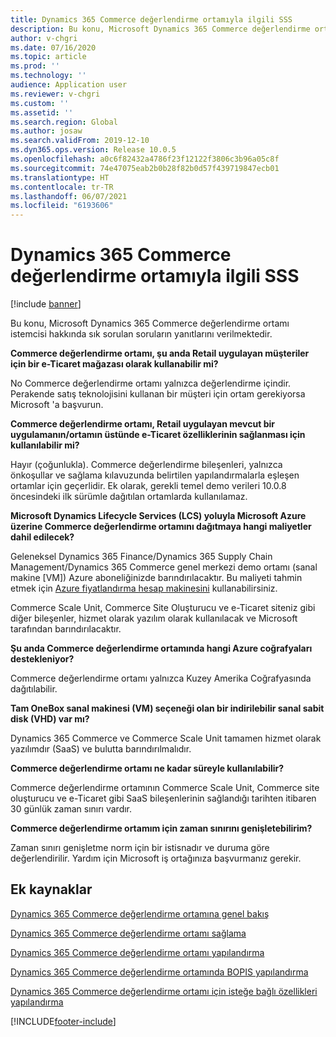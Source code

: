 ```yaml
---
title: Dynamics 365 Commerce değerlendirme ortamıyla ilgili SSS
description: Bu konu, Microsoft Dynamics 365 Commerce değerlendirme ortamı istemcisi hakkında sık sorulan soruların yanıtlarını verilmektedir.
author: v-chgri
ms.date: 07/16/2020
ms.topic: article
ms.prod: ''
ms.technology: ''
audience: Application user
ms.reviewer: v-chgri
ms.custom: ''
ms.assetid: ''
ms.search.region: Global
ms.author: josaw
ms.search.validFrom: 2019-12-10
ms.dyn365.ops.version: Release 10.0.5
ms.openlocfilehash: a0c6f82432a4786f23f12122f3806c3b96a05c8f
ms.sourcegitcommit: 74e47075eab2b0b28f82b0d57f439719847ecb01
ms.translationtype: HT
ms.contentlocale: tr-TR
ms.lasthandoff: 06/07/2021
ms.locfileid: "6193606"
---
```

# <a name="dynamics-365-commerce-evaluation-environment-faq"></a>Dynamics 365 Commerce değerlendirme ortamıyla ilgili SSS

[!include [banner](includes/banner.md)]

Bu konu, Microsoft Dynamics 365 Commerce değerlendirme ortamı istemcisi hakkında sık sorulan soruların yanıtlarını verilmektedir.

**Commerce değerlendirme ortamı, şu anda Retail uygulayan müşteriler için bir e-Ticaret mağazası olarak kullanabilir mi?**

No Commerce değerlendirme ortamı yalnızca değerlendirme içindir. Perakende satış teknolojisini kullanan bir müşteri için ortam gerekiyorsa Microsoft 'a başvurun.

**Commerce değerlendirme ortamı, Retail uygulayan mevcut bir uygulamanın/ortamın üstünde e-Ticaret özelliklerinin sağlanması için kullanılabilir mi?**

Hayır (çoğunlukla). Commerce değerlendirme bileşenleri, yalnızca önkoşullar ve sağlama kılavuzunda belirtilen yapılandırmalarla eşleşen ortamlar için geçerlidir. Ek olarak, gerekli temel demo verileri 10.0.8 öncesindeki ilk sürümle dağıtılan ortamlarda kullanılamaz. 

**Microsoft Dynamics Lifecycle Services (LCS) yoluyla Microsoft Azure üzerine Commerce değerlendirme ortamını dağıtmaya hangi maliyetler dahil edilecek?**

Geleneksel Dynamics 365 Finance/Dynamics 365 Supply Chain Management/Dynamics 365 Commerce genel merkezi demo ortamı (sanal makine \[VM\]) Azure aboneliğinizde barındırılacaktır. Bu maliyeti tahmin etmek için [Azure fiyatlandırma hesap makinesini](https://azure.microsoft.com/pricing/calculator/) kullanabilirsiniz.

Commerce Scale Unit, Commerce Site Oluşturucu ve e-Ticaret siteniz gibi diğer bileşenler, hizmet olarak yazılım olarak kullanılacak ve Microsoft tarafından barındırılacaktır.

**Şu anda Commerce değerlendirme ortamında hangi Azure coğrafyaları destekleniyor?**

Commerce değerlendirme ortamı yalnızca Kuzey Amerika Coğrafyasında dağıtılabilir.

**Tam OneBox sanal makinesi (VM) seçeneği olan bir indirilebilir sanal sabit disk (VHD) var mı?**

Dynamics 365 Commerce ve Commerce Scale Unit tamamen hizmet olarak yazılımdır (SaaS) ve bulutta barındırılmalıdır.

**Commerce değerlendirme ortamı ne kadar süreyle kullanılabilir?**

Commerce değerlendirme ortamının Commerce Scale Unit, Commerce site oluşturucu ve e-Ticaret gibi SaaS bileşenlerinin sağlandığı tarihten itibaren 30 günlük zaman sınırı vardır.

**Commerce değerlendirme ortamım için zaman sınırını genişletebilirim?**

Zaman sınırı genişletme norm için bir istisnadır ve duruma göre değerlendirilir. Yardım için Microsoft iş ortağınıza başvurmanız gerekir.

## <a name="additional-resources"></a>Ek kaynaklar

[Dynamics 365 Commerce değerlendirme ortamına genel bakış](cpe-overview.md)

[Dynamics 365 Commerce değerlendirme ortamı sağlama](provisioning-guide.md)

[Dynamics 365 Commerce değerlendirme ortamı yapılandırma](cpe-post-provisioning.md)

[Dynamics 365 Commerce değerlendirme ortamında BOPIS yapılandırma](cpe-bopis.md)

[Dynamics 365 Commerce değerlendirme ortamı için isteğe bağlı özellikleri yapılandırma](cpe-optional-features.md)


[!INCLUDE[footer-include](../includes/footer-banner.md)]